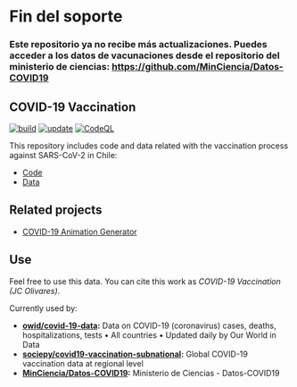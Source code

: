 # Fin del soporte

### Este repositorio ya no recibe más actualizaciones. Puedes acceder a los datos de vacunaciones desde el repositorio del ministerio de ciencias: https://github.com/MinCiencia/Datos-COVID19


## COVID-19 Vaccination

[![build](https://github.com/juancri/covid19-vaccination/workflows/build/badge.svg)](https://github.com/juancri/covid19-vaccination/actions?query=workflow%3Abuild) [![update](https://github.com/juancri/covid19-vaccination/workflows/update/badge.svg)](https://github.com/juancri/covid19-vaccination/actions?query=workflow%3Aupdate) [![CodeQL](https://github.com/juancri/covid19-vaccination/workflows/CodeQL/badge.svg)](https://github.com/juancri/covid19-vaccination/actions?query=workflow%3ACodeQL)

This repository includes code and data related with the vaccination process against SARS-CoV-2 in Chile:

- [Code](./process)
- [Data](./output)

## Related projects

- [COVID-19 Animation Generator](https://github.com/juancri/covid19-animation-generator)

## Use

Feel free to use this data. You can cite this work as *COVID-19 Vaccination (JC Olivares)*.

Currently used by:

- **[owid/covid-19-data](https://github.com/owid/covid-19-data):** Data on COVID-19 (coronavirus) cases, deaths, hospitalizations, tests • All countries • Updated daily by Our World in Data
- **[sociepy/covid19-vaccination-subnational](https://github.com/sociepy/covid19-vaccination-subnational):** Global COVID-19 vaccination data at regional level
- **[MinCiencia/Datos-COVID19](https://github.com/MinCiencia/Datos-COVID19):** Ministerio de Ciencias - Datos-COVID19
